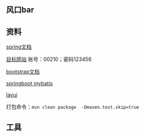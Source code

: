 ## 风口bar


## 资料
[spring文档](https://spring.io/guides/gs/serving-web-content/#use-maven)

[目标网站](http://find37.com/live.html)  账号：00210；密码123456

[bootstrap文档](https://www.bootcss.com/)

[springboot mybatis](https://segmentfault.com/a/1190000014018550)

[layui](https://www.layui.com/doc/)

打包命令：```mvn clean package  -Dmaven.test.skip=true```
## 工具

